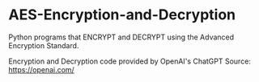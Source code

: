 # AES-Encryption-and-Decryption
Python programs that ENCRYPT and DECRYPT using the Advanced Encryption Standard.

Encryption and Decryption code provided by OpenAI's ChatGPT
Source: https://openai.com/
